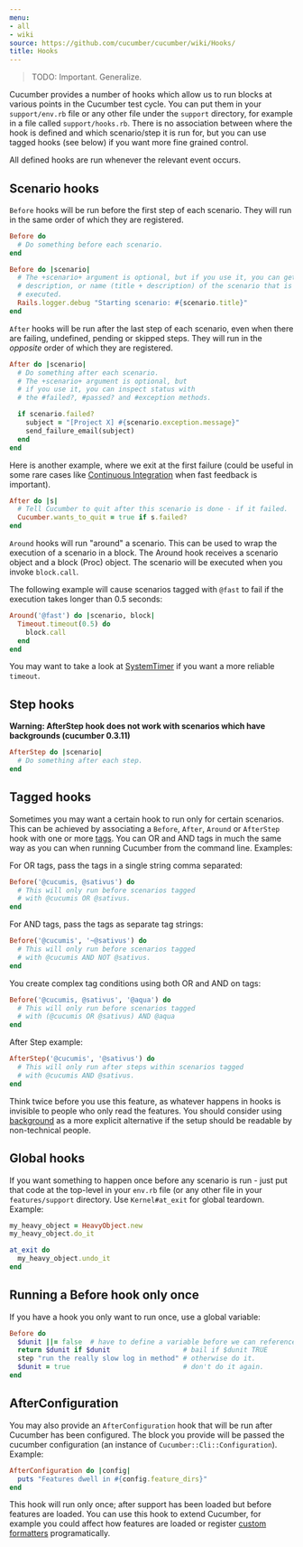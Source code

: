 ```yaml
---
menu:
- all
- wiki
source: https://github.com/cucumber/cucumber/wiki/Hooks/
title: Hooks
---
```


> TODO: Important. Generalize.

Cucumber provides a number of hooks which allow us to run blocks at various points in the Cucumber test cycle. You can put them in your <code>support/env.rb</code> file or any other file under the <code>support</code> directory, for example in a file called <code>support/hooks.rb</code>. There is no association between where the hook is defined and which scenario/step it is run for, but you can use tagged hooks (see below) if you want more fine grained control.

All defined hooks are run whenever the relevant event occurs.

## Scenario hooks

<code>Before</code> hooks will be run before the first step of each scenario. They will run in the same order of which they are registered.

```ruby
Before do
  # Do something before each scenario.
end
```

```ruby
Before do |scenario|
  # The +scenario+ argument is optional, but if you use it, you can get the title,
  # description, or name (title + description) of the scenario that is about to be
  # executed.
  Rails.logger.debug "Starting scenario: #{scenario.title}"
end
```

<code>After</code> hooks will be run after the last step of each scenario, even when there are failing, undefined, pending or skipped steps. They will run in the *opposite* order of which they are registered.

```ruby
After do |scenario|
  # Do something after each scenario.
  # The +scenario+ argument is optional, but
  # if you use it, you can inspect status with
  # the #failed?, #passed? and #exception methods.

  if scenario.failed?
    subject = "[Project X] #{scenario.exception.message}"
    send_failure_email(subject)
  end
end
```

Here is another example, where we exit at the first failure (could be useful in some rare cases like [Continuous Integration](/cucumber/continuous-integration/) when fast feedback is important).

```ruby
After do |s|
  # Tell Cucumber to quit after this scenario is done - if it failed.
  Cucumber.wants_to_quit = true if s.failed?
end
```

<code>Around</code> hooks will run "around" a scenario. This can be used to wrap the execution of a scenario in a block. The Around hook receives a scenario object and a block (Proc) object. The scenario will be executed when you invoke <code>block.call</code>.

The following example will cause scenarios tagged with <code>@fast</code> to fail if the execution takes longer than 0.5 seconds:

```ruby
Around('@fast') do |scenario, block|
  Timeout.timeout(0.5) do
    block.call
  end
end
```

You may want to take a look at [SystemTimer](http://ph7spot.com/musings/system-timer) if you want a more reliable <code>timeout</code>.

## Step hooks

**Warning: AfterStep hook does not work with scenarios which have backgrounds (cucumber 0.3.11)**

```ruby
AfterStep do |scenario|
  # Do something after each step.
end
```

## Tagged hooks

Sometimes you may want a certain hook to run only for certain scenarios. This can be achieved by associating a <code>Before</code>, <code>After</code>, <code>Around</code> or <code>AfterStep</code> hook with one or more [tags](/cucumber/tags/). You can OR and AND tags in much the same way as you can when running Cucumber from the command line. Examples:

For OR tags, pass the tags in a single string comma separated:

```ruby
Before('@cucumis, @sativus') do
  # This will only run before scenarios tagged
  # with @cucumis OR @sativus.
end
```

For AND tags, pass the tags as separate tag strings:

```ruby
Before('@cucumis', '~@sativus') do
  # This will only run before scenarios tagged
  # with @cucumis AND NOT @sativus.
end
```

You create complex tag conditions using both OR and AND on tags:

```ruby
Before('@cucumis, @sativus', '@aqua') do
  # This will only run before scenarios tagged
  # with (@cucumis OR @sativus) AND @aqua
end
```

After Step example:

```ruby
AfterStep('@cucumis', '@sativus') do
  # This will only run after steps within scenarios tagged
  # with @cucumis AND @sativus.
end
```

Think twice before you use this feature, as whatever happens in hooks is invisible to people who only read the features. You should consider using [background](/gherkin/background/) as a more explicit alternative if the setup should be readable by non-technical people.

## Global hooks

If you want something to happen once before any scenario is run - just put that code at the top-level in your <code>env.rb</code> file (or any other file in your <code>features/support</code> directory. Use <code>Kernel#at_exit</code> for global teardown. Example:

```ruby
my_heavy_object = HeavyObject.new
my_heavy_object.do_it

at_exit do
  my_heavy_object.undo_it
end
```

## Running a Before hook only once

If you have a hook you only want to run once, use a global variable:

```ruby
Before do
  $dunit ||= false  # have to define a variable before we can reference its value
  return $dunit if $dunit                  # bail if $dunit TRUE
  step "run the really slow log in method" # otherwise do it.
  $dunit = true                            # don't do it again.
end
```

## AfterConfiguration

You may also provide an <code>AfterConfiguration</code> hook that will be run after Cucumber has been configured. The block you provide will be passed the cucumber configuration (an instance of <code>Cucumber::Cli::Configuration</code>). Example:

```ruby
AfterConfiguration do |config|
  puts "Features dwell in #{config.feature_dirs}"
end
```

This hook will run only once; after support has been loaded but before features are loaded. You can use this hook to extend Cucumber, for example you could affect how features are loaded or register [custom formatters](/implementations/ruby/custom-formatters/) programatically.
